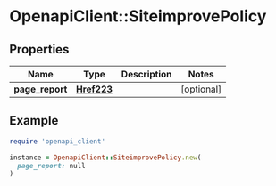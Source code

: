 # OpenapiClient::SiteimprovePolicy

## Properties

| Name | Type | Description | Notes |
| ---- | ---- | ----------- | ----- |
| **page_report** | [**Href223**](Href223.md) |  | [optional] |

## Example

```ruby
require 'openapi_client'

instance = OpenapiClient::SiteimprovePolicy.new(
  page_report: null
)
```


